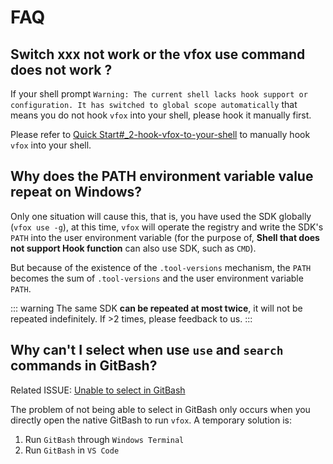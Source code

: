 # FAQ

## Switch xxx not work or the vfox use  command does not work ?

If your shell prompt `Warning: The current shell lacks hook support or configuration. It has switched to global scope
automatically` that means you do not hook `vfox` into your shell, please hook it manually first.

Please refer to [Quick Start#_2-hook-vfox-to-your-shell](./quick-start.md#_2-hook-vfox-to-your-shell) to manually hook `vfox` into your shell.

## Why does the PATH environment variable value repeat on Windows?

Only one situation will cause this, that is, you have used the SDK globally (`vfox use -g`), at this time, `vfox` will
operate the registry and write the SDK's `PATH` into the user environment variable (for the purpose of, **Shell that does not
support Hook function** can also use SDK, such as `CMD`).

But because of the existence of the `.tool-versions` mechanism, the `PATH` becomes the sum of `.tool-versions` and the user
environment variable `PATH`.

::: warning
The same SDK **can be repeated at most twice**, it will not be repeated indefinitely. If >2 times, please feedback to us.
:::

## Why can't I select when use `use` and `search` commands in GitBash?

Related ISSUE: [Unable to select in GitBash](https://github.com/version-fox/vfox/issues/98)

The problem of not being able to select in GitBash only occurs when you directly open the native GitBash to run `vfox`. A temporary solution is:
1. Run `GitBash` through `Windows Terminal`
2. Run `GitBash` in `VS Code`
